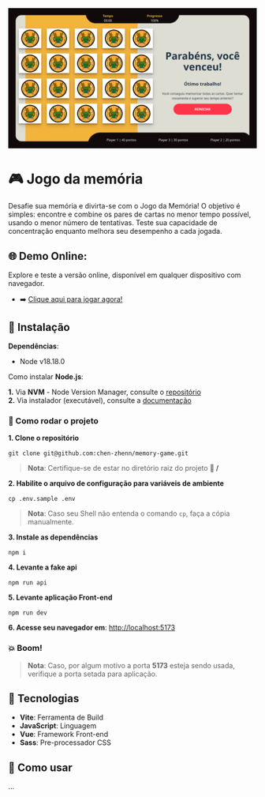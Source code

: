 <div align="center">
    <img src="docs/preview-v1.0.png">
</div>

# :video_game: Jogo da memória

Desafie sua memória e divirta-se com o Jogo da Memória! O objetivo é simples: encontre e combine os pares de cartas no menor tempo possível, usando o menor número de tentativas. Teste sua capacidade de concentração enquanto melhora seu desempenho a cada jogada.

## :globe_with_meridians: __Demo Online__:

Explore e teste a versão online, disponível em qualquer dispositivo com navegador.

* :arrow_right:  [Clique aqui para jogar agora!](https://db-memorygame.netlify.app/)

## :electric_plug: Instalação

__Dependências__:

* Node v18.18.0

Como instalar **Node.js**:

__1.__ Via **NVM** - Node Version Manager, consulte o [repositório](https://github.com/nvm-sh/nvm)   
__2.__ Via instalador (executável), consulte a [documentação](https://nodejs.org/en/download)


### :rocket: Como rodar o projeto

__1. Clone o repositório__

```
git clone git@github.com:chen-zhenn/memory-game.git
```

> **Nota**: 
Certifique-se de estar no diretório raiz do projeto **:open_file_folder: /**

__2. Habilite o arquivo de configuração para variáveis de ambiente__

```
cp .env.sample .env
```

> __Nota__:
Caso seu Shell não entenda o comando `cp`, faça a cópia manualmente.

__3. Instale as dependências__

```
npm i
```

__4. Levante a fake api__

```
npm run api
```

__5. Levante aplicação Front-end__

```
npm run dev
```

__6. Acesse seu navegador em__: [http://localhost:5173](http://localhost:5173)

### :boom: Boom!

> __Nota__:
Caso, por algum motivo a porta **5173** esteja sendo usada, verifique a porta setada para aplicação.



## :wrench: Tecnologias

* __Vite__: Ferramenta de Build
* __JavaScript__: Linguagem
* __Vue__: Framework Front-end
* __Sass__: Pre-processador CSS

## :open_book: Como usar

...